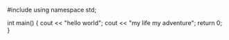#include <iostream>
using namespace std;

int main() {
	cout << "hello world";
	cout << "my life my adventure";
return 0;
}
